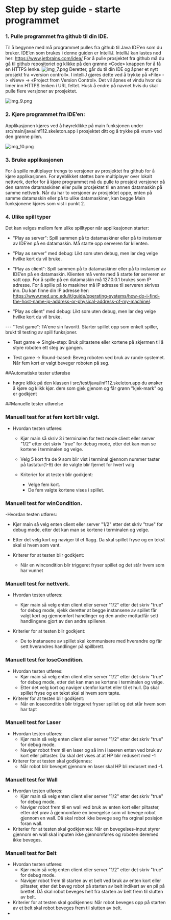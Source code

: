 # Step by step guide - starte programmet



### 1. Pulle programmet fra github til din IDE.
   
   Til å begynne med må programmet pulles fra github til Java IDE’en som du bruker. 
   IDE’en som brukes i denne guiden er IntelliJ.  IntelliJ kan lastes ned her: https://www.jetbrains.com/idea/
   For å pulle prosjektet fra github må du gå til github repositoriet og klikke på den grønne «Code» knappen 
   for å få en HTTPS lenke.
   ![img_7.png](assets/images/img_7.png)
   Deretter, går du til din IDE og åpner et nytt prosjekt fra «version controll». 
   I intelliJ gjøres dette ved å trykke på «File» -> «New» -> «Project from Version Control». 
   Det vil åpnes et vindu hvor du limer inn HTTPS lenken i URL feltet. 
   Husk å endre på navnet hvis du skal pulle flere versjoner av prosjektet.

![img_9.png](assets/images/img_9.png)

### 2. Kjøre programmet fra IDE’en:
   
   Applikasjonen kjøres ved å høyreklikke på main funksjonen under src/main/java/inf112.skeleton.app i prosjektet ditt og å trykke på «run» ved den grønne pilen.

![img_10.png](assets/images/img_10.png)

### 3. Bruke applikasjonen
   
   For å spille multiplayer trengs to versjoner av prosjektet fra github for å kjøre applikasjonen. 
   For øyeblikket støttes bare multiplayer over lokalt nettverk, 
   derfor for å kjøre programmet må du pulle to prosjekt versjoner på den samme datamaskinen 
   eller pulle prosjektet til en annen datamaskin på samme nettverk.
   Når du har to versjoner av prosjektet oppe, enten på samme datamaskin eller på to ulike datamaskiner, 
   kan begge Main funksjonene kjøres som vist i punkt 2. 


### 4. Ulike spill typer
   Det kan velges mellom fem ulike spilltyper når applikasjonen starter:
   
- "Play as server":
        Spill sammen på to datamaskiner eller på to instanser av IDE’en på en datamaskin. Må starte opp serveren før klienten.
  
  
- "Play as server" med debug:
        Likt som uten debug, men lar deg velge hvilke kort du vil bruke.
  

- "Play as client":
Spill sammen på to datamaskiner eller på to instanser av IDE’en på en datamaskin. Klienten må vente med å starte før serveren er satt opp.
For å spille på en datamaskin må 127.0.0.1 brukes som IP adresse.
For å spille på to maskiner må IP adresse til serveren skrives inn. Du kan finne din IP adresse her: https://www.med.unc.edu/it/guide/operating-systems/how-do-i-find-the-host-name-ip-address-or-physical-address-of-my-machine/.


- "Play as client" med debug:
Likt som uten debug, men lar deg velge hvilke kort du vil bruke.
  

--- "Test game": TA'ene sin favoritt. Starter spillet opp som enkelt spiller, brukt til testing av spill funksjoner.

-  Test game -> Single-step:
Bruk piltastene eller kortene på skjermen til å styre roboten ett steg av gangen.

-  Test game -> Round-based:
Beveg roboten ved bruk av runde systemet. Når fem kort er valgt beveger roboten på seg.

   
##Automatiske tester utførelse
- høgre klikk på den klassen i src/test/java/inf112.skeleton.app du ønsker å kjøre og klikk kjør. 
  dem som gjek gjenom og får grønn "kjek-mark"
  og er godkjent
  
##Manuelle tester utførelse
### Manuell test for at fem kort blir valgt.
- Hvordan testen utføres:
   - Kjør main så skriv 3 i terminalen for test mode client eller server "1/2" etter det skriv "true" for debug mode, etter det kan man se kortene i terminalen og velge.
   - Velg 5 kort fra de 9 som blir vist i terminal gjennom nummer taster på tastatur(1-9) der de
      valgte blir fjernet for hvert valg

	- Kriterier for at testen blir godkjent:
		- Velge fem kort.
		- De fem valgte kortene vises i spillet.

### Manuell test for winCondition.
-Hvordan testen utføres:
   - Kjør main så velg enten client eller server "1/2" etter det skriv "true" for debug mode, etter det kan man se kortene i terminalen og velge.
   - Etter det velg kort og naviger til et flagg. Da skal spillet fryse og en tekst skal si hvem som vant.
   
- Kriterer for at testen blir godkjent:
   - Når en wincondition blir triggeret fryser spillet og det står hvem som har vunnet

### Manuell test for nettverk.
- Hvordan testen utføres:
   - Kjør main så velg enten client eller server "1/2" etter det skriv "true" for debug mode, sjekk deretter at begge instansene av spillet får valgt kort og gjennomført
      handlinger og den andre mottar/får sett handlingene gjort av den andre spilleren.

- Kriterier for at testen blir godkjent:
    - De to instansene av spillet skal kommunisere med hverandre og får sett hverandres handlinger på spillbrett.

### Manuell test for loseCondition.
- Hvordan testen utføres:
    - Kjør main så velg enten client eller server "1/2" etter det skriv "true" for debug mode, etter det kan man se kortene i terminalen og velge.
    - Etter det velg kort og naviger utenfor kartet eller til et hull. Da skal spillet fryse og en tekst skal si hvem som tapte.
- Kriterer for at testen blir godkjent:
    - Når en losecondition blir triggeret fryser spillet og det står hvem som har tapt
    
### Manuell test for Laser
- Hvordan testen utføres:
   - Kjør main så velg enten client eller server "1/2" etter det skriv "true" for debug mode. 
   - Naviger robot frem til en laser og så inn i laseren enten ved bruk av kort eller piltaster. Da skal det vises at at HP blir redusert med -1
- Kriterer for at testen skal godkjennes: 
    - Når robot blir beveget gjennom en laser skal HP bli redusert med -1. 
    
### Manuell test for Wall 
- Hvordan testen utføres: 
    - Kjør main så velg enten client eller server "1/2" etter det skriv "true" for debug mode.
    - Naviger robot frem til en wall ved bruk av enten kort eller piltaster, etter det prøv å gjennomføre en bevegelse som vil bevege robot gjennom en wall.
    Då skal robot ikke bevege seg fra orginal posisjon foran wall.
- Kriterier for at testen skal godkjennes:
    Når en bevegelses-input styrer gjennom en wall skal inputen ikke gjennomføres og roboten deremed ikke beveges.
  
### Manuell test for Belt 
- Hvordan testen utføres: 
    - Kjør main så velg enten client eller server "1/2" etter det skriv "true" for debug mode.
    - Naviger robot frem til starten av et belt ved bruk av enten kort eller piltaster, etter det beveg robot på starten av belt indikert av en pil på brettet. 
    Då skal robot beveges helt fra starten av belt frem til slutten av belt.
- Kriterier for at testen skal godkjennes:
    Når robot beveges opp på starten av et belt skal robot beveges frem til slutten av belt. 
-